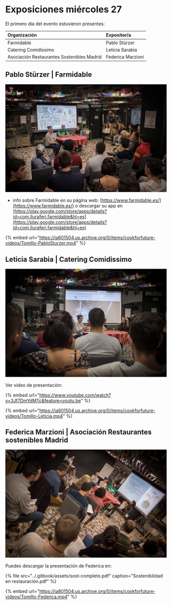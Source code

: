 # Exposiciones miércoles 27

El primero día del evento estuvieron presentes:

| Organización | Expositor/a |
| :--- | :--- |
| Farmidable | Pablo Stürzer |
| Catering Comidissimo | Leticia Sarabia |
| Asociación Restaurantes Sostenibles Madrid | Federica Marzioni |

## Pablo Stürzer \| Farmidable

![](../.gitbook/assets/27112019-img_4258-2.jpg)

+ info sobre Farmidable en su página web: [https://www.farmidable.es/](https://www.farmidable.es/) o descargar su app en [https://play.google.com/store/apps/details?id=com.lluraferi.farmidable&hl=es](https://play.google.com/store/apps/details?id=com.lluraferi.farmidable&hl=es)

{% embed url="https://ia601504.us.archive.org/0/items/cookforfuture-videos/Tomillo-PabloSturzer.mp4" %}



## Leticia Sarabia \| Catering Comidissimo

![](../.gitbook/assets/27112019-img_4272-2.jpg)

Ver video de presentación:

{% embed url="https://www.youtube.com/watch?v=3Jf7DmYdMTc&feature=youtu.be" %}

{% embed url="https://ia601504.us.archive.org/0/items/cookforfuture-videos/Tomillo-Leticia.mp4" %}



## Federica Marzioni \| Asociación Restaurantes sostenibles Madrid

![](../.gitbook/assets/27112019-img_4281-2.jpg)

Puedes descargar la presentación de Federica en:

{% file src="../.gitbook/assets/sost-completo.pdf" caption="Sostenibilidad en restauración.pdf" %}

{% embed url="https://ia801504.us.archive.org/0/items/cookforfuture-videos/Tomillo-Federica.mp4" %}



